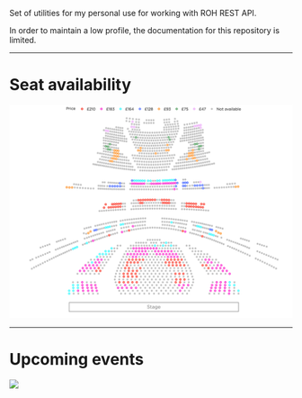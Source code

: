 Set of utilities for my personal use for working with ROH REST API.

In order to maintain a low profile, the documentation for this repository is limited.

---

# Seat availability
<!-- <img src="output/ROH_hall.png" width="1000"/> -->
<picture>
<source media="(prefers-color-scheme: dark)" srcset="output/images/ROH_hall_dark.png">
<source media="(prefers-color-scheme: light)" srcset="output/images/ROH_hall.png">
<img src="output/images/ROH_hall.png" width="1000"/>
</picture>



---

# Upcoming events
<picture>
<source media="(prefers-color-scheme: dark)" srcset="https://storage.googleapis.com/vitaminb16-public/output/images/ROH_events_dark.png?v">
<source media="(prefers-color-scheme: light)" srcset="https://storage.googleapis.com/vitaminb16-public/output/images/ROH_events.png?v">
<img src="https://storage.googleapis.com/vitaminb16-public/output/images/ROH_events.png?v" width="1000"/>
</picture>